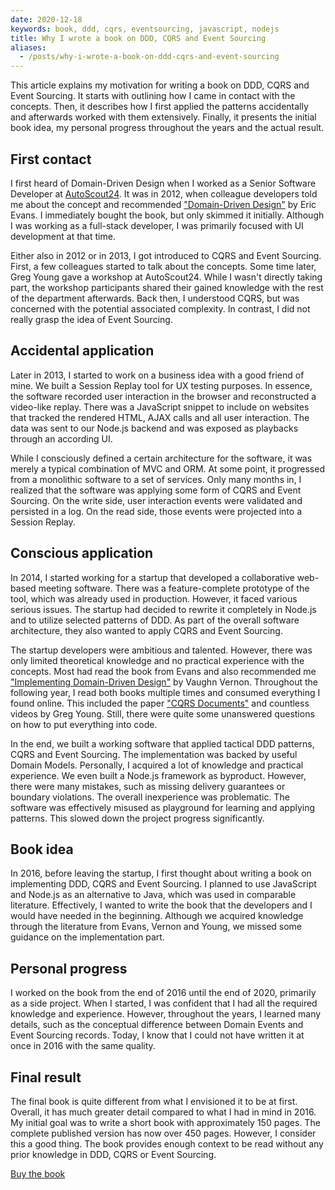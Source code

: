 ```yaml
---
date: 2020-12-18
keywords: book, ddd, cqrs, eventsourcing, javascript, nodejs
title: Why I wrote a book on DDD, CQRS and Event Sourcing
aliases: 
  - /posts/why-i-wrote-a-book-on-ddd-cqrs-and-event-sourcing
---
```


This article explains my motivation for writing a book on DDD, CQRS and Event Sourcing. It starts with outlining how I came in contact with the concepts. Then, it describes how I first applied the patterns accidentally and afterwards worked with them extensively. Finally, it presents the initial book idea, my personal progress throughout the years and the actual result. 

## First contact

I first heard of Domain-Driven Design when I worked as a Senior Software Developer at [AutoScout24](https://www.autoscout24.de/). It was in 2012, when colleague developers told me about the concept and recommended ["Domain-Driven Design"](https://www.goodreads.com/book/show/179133.Domain_Driven_Design) by Eric Evans. I immediately bought the book, but only skimmed it initially. Although I was working as a full-stack developer, I was primarily focused with UI development at that time.

Either also in 2012 or in 2013, I got introduced to CQRS and Event Sourcing. First, a few colleagues started to talk about the concepts. Some time later, Greg Young gave a workshop at AutoScout24. While I wasn't directly taking part, the workshop participants shared their gained knowledge with the rest of the department afterwards. Back then, I understood CQRS, but was concerned with the potential associated complexity. In contrast, I did not really grasp the idea of Event Sourcing.

## Accidental application

Later in 2013, I started to work on a business idea with a good friend of mine. We built a Session Replay tool for UX testing purposes. In essence, the software recorded user interaction in the browser and reconstructed a video-like replay. There was a JavaScript snippet to include on websites that tracked the rendered HTML, AJAX calls and all user interaction. The data was sent to our Node.js backend and was exposed as playbacks through an according UI. 

While I consciously defined a certain architecture for the software, it was merely a typical combination of MVC and ORM. At some point, it progressed from a monolithic software to a set of services. Only many months in, I realized that the software was applying some form of CQRS and Event Sourcing. On the write side, user interaction events were validated and persisted in a log. On the read side, those events were projected into a Session Replay. 

## Conscious application

In 2014, I started working for a startup that developed a collaborative web-based meeting software. There was a feature-complete prototype of the tool, which was already used in production. However, it faced various serious issues. The startup had decided to rewrite it completely in Node.js and to utilize selected patterns of DDD. As part of the overall software architecture, they also wanted to apply CQRS and Event Sourcing.

The startup developers were ambitious and talented. However, there was only limited theoretical knowledge and no practical experience with the concepts. Most had read the book from Evans and also recommended me ["Implementing Domain-Driven Design"](https://www.goodreads.com/book/show/15756865-implementing-domain-driven-design) by Vaughn Vernon. Throughout the following year, I read both books multiple times and consumed everything I found online. This included the paper ["CQRS Documents"](https://cqrs.files.wordpress.com/2010/11/cqrs_documents.pdf) and countless videos by Greg Young. Still, there were quite some unanswered questions on how to put everything into code.

In the end, we built a working software that applied tactical DDD patterns, CQRS and Event Sourcing. The implementation was backed by useful Domain Models. Personally, I acquired a lot of knowledge and practical experience. We even built a Node.js framework as byproduct. However, there were many mistakes, such as missing delivery guarantees or boundary violations. The overall inexperience was problematic. The software was effectively misused as playground for learning and applying patterns. This slowed down the project progress significantly.

## Book idea

In 2016, before leaving the startup, I first thought about writing a book on implementing DDD, CQRS and Event Sourcing. I planned to use JavaScript and Node.js as an alternative to Java, which was used in comparable literature. Effectively, I wanted to write the book that the developers and I would have needed in the beginning. Although we acquired knowledge through the literature from Evans, Vernon and Young, we missed some guidance on the implementation part. 

## Personal progress

I worked on the book from the end of 2016 until the end of 2020, primarily as a side project. When I started, I was confident that I had all the required knowledge and experience. However, throughout the years, I learned many details, such as the conceptual difference between Domain Events and Event Sourcing records. Today, I know that I could not have written it at once in 2016 with the same quality.

## Final result

The final book is quite different from what I envisioned it to be at first. Overall, it has much greater detail compared to what I had in mind in 2016. My initial goal was to write a short book with approximately 150 pages. The complete published version has now over 450 pages. However, I consider this a good thing. The book provides enough context to be read without any prior knowledge in DDD, CQRS or Event Sourcing.

[Buy the book](https://leanpub.com/implementing-ddd-cqrs-and-event-sourcing)